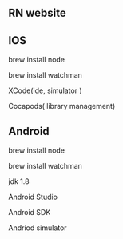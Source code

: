 ## RN website


## IOS
brew install node 

brew install watchman

XCode(ide, simulator )

Cocapods( library management)




## Android
brew install node 

brew install watchman

jdk 1.8

Android Studio

Android SDK

Andriod simulator

